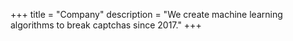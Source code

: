 +++
title = "Company"
description = "We create machine learning algorithms to break captchas since 2017."
+++
